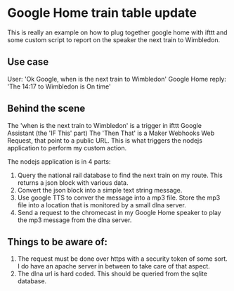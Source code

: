 # Google Home train table update

This is really an example on how to plug together google home with ifttt and some custom script to report on the speaker the next train to Wimbledon.

## Use case

User: 'Ok Google, when is the next train to Wimbledon'
Google Home reply: 'The 14:17 to Wimbledon is On time'

## Behind the scene

The 'when is the next train to Wimbledon' is a trigger in ifttt Google Assistant (the 'IF This' part)
The 'Then That' is a Maker Webhooks Web Request, that point to a public URL. This is what triggers the nodejs application to perform my custom action.

The nodejs application is in 4 parts:
1. Query the national rail database to find the next train on my route. This returns a json block with various data.
2. Convert the json block into a simple text string message.
3. Use google TTS to conver the message into a mp3 file. Store the mp3 file into a location that is monitored by a small dlna server.
4. Send a request to the chromecast in my Google Home speaker to play the mp3 message from the dlna server.

## Things to be aware of:
1. The request must be done over https with a security token of some sort. I do have an apache server in between to take care of that aspect. 
2. The dlna url is hard coded. This should be queried from the sqlite database.



